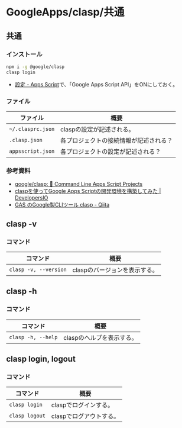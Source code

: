 # GoogleApps/clasp/共通

## 共通

### インストール

```bash
npm i -g @google/clasp
clasp login
```

- [設定 - Apps Script](https://script.google.com/home/usersettings)で、「Google Apps Script API」をONにしておく。

### ファイル

| ファイル          | 概要                                   |
| ----------------- | -------------------------------------- |
| `~/.clasprc.json` | claspの設定が記述される。              |
| `.clasp.json`     | 各プロジェクトの接続情報が記述される？ |
| `appsscript.json` | 各プロジェクトの設定が記述される？     |

### 参考資料

- [google/clasp: 🔗 Command Line Apps Script Projects](https://github.com/google/clasp)
- [claspを使ってGoogle Apps Scriptの開発環境を構築してみた | DevelopersIO](https://dev.classmethod.jp/articles/vscode-clasp-setting/)
- [GAS のGoogle製CLIツール clasp - Qiita](https://qiita.com/HeRo/items/4e65dcc82783b2766c03)

## clasp -v

### コマンド

| コマンド              | 概要                          |
| --------------------- | ----------------------------- |
| `clasp -v, --version` | claspのバージョンを表示する。 |

## clasp -h

### コマンド

| コマンド           | 概要                      |
| ------------------ | ------------------------- |
| `clasp -h, --help` | claspのヘルプを表示する。 |

## clasp login, logout

### コマンド

| コマンド       | 概要                    |
| -------------- | ----------------------- |
| `clasp login`  | claspでログインする。   |
| `clasp logout` | claspでログアウトする。 |
